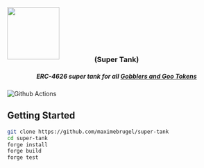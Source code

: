 <img src="https://img.icons8.com/color/344/tank.png" width="120" align="middle"/>

<h3 align="center" style="margin-top:-10px">(Super Tank)</h3>

<h5 align="center"> ERC-4626 super tank for all <a href="https://github.com/artgobblers/art-gobblers">Gobblers and Goo Tokens</a> </h5>

![Github Actions](https://github.com/maximebrugel/super-tank/workflows/CI/badge.svg)

## Getting Started

```sh
git clone https://github.com/maximebrugel/super-tank
cd super-tank
forge install
forge build
forge test
```